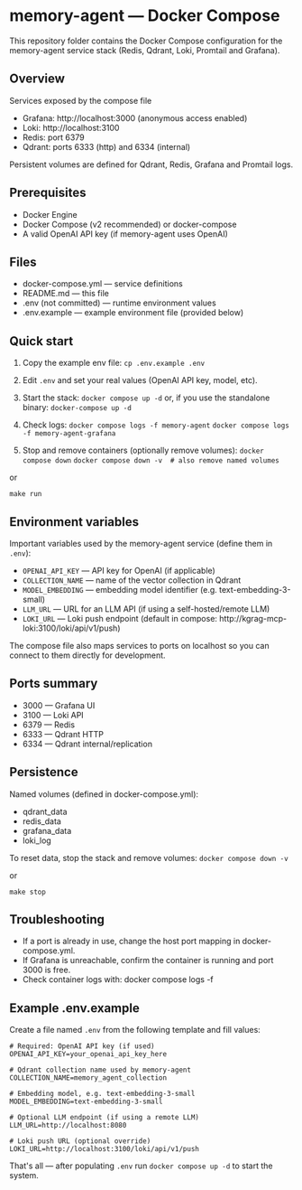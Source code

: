 # memory-agent — Docker Compose

This repository folder contains the Docker Compose configuration for the memory-agent service stack (Redis, Qdrant, Loki, Promtail and Grafana).

## Overview

Services exposed by the compose file
- Grafana: http://localhost:3000 (anonymous access enabled)
- Loki: http://localhost:3100
- Redis: port 6379
- Qdrant: ports 6333 (http) and 6334 (internal)

Persistent volumes are defined for Qdrant, Redis, Grafana and Promtail logs.

## Prerequisites

- Docker Engine
- Docker Compose (v2 recommended) or docker-compose
- A valid OpenAI API key (if memory-agent uses OpenAI)

## Files

- docker-compose.yml — service definitions
- README.md — this file
- .env (not committed) — runtime environment values
- .env.example — example environment file (provided below)

## Quick start

1. Copy the example env file:
    `cp .env.example .env`

2. Edit `.env` and set your real values (OpenAI API key, model, etc).

3. Start the stack:
    `docker compose up -d`
    or, if you use the standalone binary:
    `docker-compose up -d`

4. Check logs:
    `docker compose logs -f memory-agent`
    `docker compose logs -f memory-agent-grafana`

5. Stop and remove containers (optionally remove volumes):
    `docker compose down`
    `docker compose down -v  # also remove named volumes`

or 

`make run`

## Environment variables

Important variables used by the memory-agent service (define them in `.env`):

- `OPENAI_API_KEY` — API key for OpenAI (if applicable)
- `COLLECTION_NAME` — name of the vector collection in Qdrant
- `MODEL_EMBEDDING` — embedding model identifier (e.g. text-embedding-3-small)
- `LLM_URL` — URL for an LLM API (if using a self-hosted/remote LLM)
- `LOKI_URL` — Loki push endpoint (default in compose: http://kgrag-mcp-loki:3100/loki/api/v1/push)

The compose file also maps services to ports on localhost so you can connect to them directly for development.

## Ports summary

- 3000 — Grafana UI
- 3100 — Loki API
- 6379 — Redis
- 6333 — Qdrant HTTP
- 6334 — Qdrant internal/replication

## Persistence

Named volumes (defined in docker-compose.yml):
- qdrant_data
- redis_data
- grafana_data
- loki_log

To reset data, stop the stack and remove volumes:
`docker compose down -v`

or 

`make stop`

## Troubleshooting

- If a port is already in use, change the host port mapping in docker-compose.yml.
- If Grafana is unreachable, confirm the container is running and port 3000 is free.
- Check container logs with: docker compose logs -f <service-name>

## Example .env.example

Create a file named `.env` from the following template and fill values:

```env
# Required: OpenAI API key (if used)
OPENAI_API_KEY=your_openai_api_key_here

# Qdrant collection name used by memory-agent
COLLECTION_NAME=memory_agent_collection

# Embedding model, e.g. text-embedding-3-small
MODEL_EMBEDDING=text-embedding-3-small

# Optional LLM endpoint (if using a remote LLM)
LLM_URL=http://localhost:8080

# Loki push URL (optional override)
LOKI_URL=http://localhost:3100/loki/api/v1/push
```

That's all — after populating `.env` run `docker compose up -d` to start the system.
